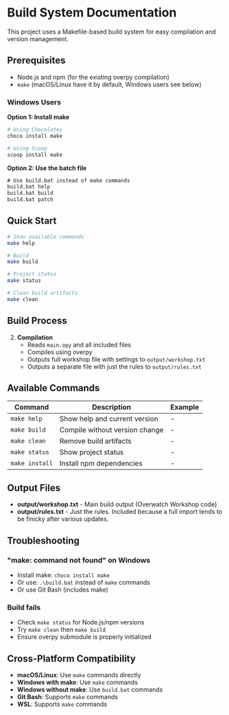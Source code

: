 # Build System Documentation

This project uses a Makefile-based build system for easy compilation and version management.

## Prerequisites

- Node.js and npm (for the existing overpy compilation)
- `make` (macOS/Linux have it by default, Windows users see below)

### Windows Users

**Option 1: Install make**
```bash
# Using Chocolatey
choco install make

# Using Scoop  
scoop install make
```

**Option 2: Use the batch file**
```cmd
# Use build.bat instead of make commands
build.bat help
build.bat build
build.bat patch
```

## Quick Start

```bash
# Show available commands
make help

# Build
make build

# Project status
make status

# Clean build artifacts
make clean
```

## Build Process

2. **Compilation**
   - Reads `main.opy` and all included files
   - Compiles using overpy
   - Outputs full workshop file with settings to `output/workshop.txt`
   - Outputs a separate file with just the rules to `output/rules.txt`

## Available Commands

| Command | Description | Example |
|---------|-------------|---------|
| `make help` | Show help and current version | - |
| `make build` | Compile without version change | - |
| `make clean` | Remove build artifacts | - |
| `make status` | Show project status | - |
| `make install` | Install npm dependencies | - |

## Output Files

- **output/workshop.txt** - Main build output (Overwatch Workshop code)
- **output/rules.txt** - Just the rules. Included because a full import tends to be finicky after various updates.

## Troubleshooting

### "make: command not found" on Windows
- Install make: `choco install make`
- Or use: `.\build.bat` instead of `make` commands
- Or use Git Bash (includes make)

### Build fails
- Check `make status` for Node.js/npm versions
- Try `make clean` then `make build`
- Ensure overpy submodule is properly initialized

## Cross-Platform Compatibility

- **macOS/Linux**: Use `make` commands directly
- **Windows with make**: Use `make` commands  
- **Windows without make**: Use `build.bat` commands
- **Git Bash**: Supports `make` commands
- **WSL**: Supports `make` commands
